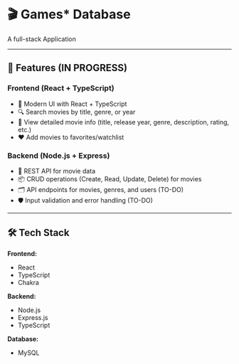 # 🎬 Games* Database

A full-stack Application

---

## 🚀 Features (IN PROGRESS)

### Frontend (React + TypeScript)
- 🎨 Modern UI with React + TypeScript  
- 🔍 Search movies by title, genre, or year  
- 📖 View detailed movie info (title, release year, genre, description, rating, etc.)  
- ❤️ Add movies to favorites/watchlist  

### Backend (Node.js + Express)
- 🔐 REST API for movie data  
- 📦 CRUD operations (Create, Read, Update, Delete) for movies  
- 🗂️ API endpoints for movies, genres, and users (TO-DO)  
- 🛡️ Input validation and error handling  (TO-DO)
---

## 🛠️ Tech Stack

**Frontend:**  
- React  
- TypeScript  
- Chakra

**Backend:**  
- Node.js  
- Express.js  
- TypeScript  

**Database:**  
- MySQL
